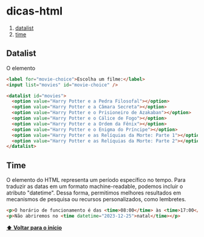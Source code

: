 # dicas-html

1.  [datalist](#datalist)
2.  [time](#time)

## **Datalist**

O elemento <datalist> do HTML permite implementar um preenchimento automático utilizando somente tags nativas.

```html
<label for="movie-choice">Escolha um filme:</label>
<input list="movies" id="movie-choice" />

<datalist id="movies">
  <option value="Harry Potter e a Pedra Filosofal"></option>
  <option value="Harry Potter e a Câmara Secreta"></option>
  <option value="Harry Potter e o Prisioneiro de Azakaban"></option>
  <option value="Harry Potter e o Cálice de Fogo"></option>
  <option value="Harry Potter e a Ordem da Fênix"></option>
  <option value="Harry Potter e o Enigma do Príncipe"></option>
  <option value="Harry Potter e as Relíquias da Morte: Parte 1"></option>
  <option value="Harry Potter e as Relíquias da Morte: Parte 2"></option>
</datalist>
```

## **Time**

O elemento <time> do HTML representa um período específico no tempo. Para traduzir as datas em um formato machine-readable, podemos incluir o atributo "datetime". Dessa forma, permitimos melhores resultados em mecanismos de pesquisa ou recursos personalizados, como lembretes.

```html
<p>O horário de funcionamento é das <time>08:00</time> às <time>17:00</time></p>
<p>Não abriremos no <time datetime="2023-12-25">natal</time></p>
```

**[⬆ Voltar para o início](#dicas-html)**
